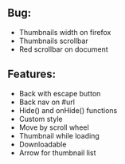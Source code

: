 ## Bug:
- Thumbnails width on firefox
- Thumbnails scrollbar
- Red scrollbar on document

## Features:
- Back with escape button
- Back nav on #url
- Hide() and onHide() functions
- Custom style
- Move by scroll wheel
- Thumbnail while loading
- Downloadable
- Arrow for thumbnail list